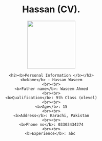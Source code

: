 <head>
    <meta charset="UTF-8">
    <meta http-equiv="X-UA-Compatible" content="IE=edge">
    <meta name="viewport" content="width=device-width, initial-scale=1.0">
    <title>CV</title>
    <center><center>
    <h1>Hassan (CV).</h1>
    <img width="150px" src="https://img.freepik.com/premium-vector/avatar-portrait-kid-caucasian-boy-round-frame-vector-illustration-cartoon-flat-style_551425-43.jpg?w=2000" alt="">
     
    <h2><b>Personal Information </b></h2>
    <b>Name</b> : Hassan Waseem
    <br><br>
    <b>Father name</b>: Waseem Ahmed
    <br><br>
    <b>Qualification</b>: 9th Class (olevel)
    <br><br>
    <b>Age</b>: 15
    <br><br>
    <b>Address</b>: Karachi, Pakistan
    <br><br>
    <b>Phone no</b>: 03303434274
    <br><br>
    <b>Experience</b>: abc 


</head>
<body>
    
</body>
</html>
